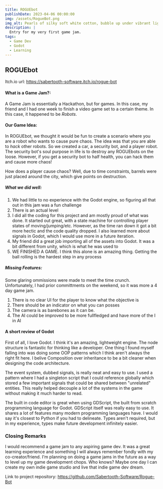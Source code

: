 ```yaml
---
title: ROGUEbot
publishDate: 2023-04-06 00:00:00
img: /assets/RogueBot.png
img_alt: Pearls of silky soft white cotton, bubble up under vibrant lighting
description: |
  Entry for my very first game jam.
tags:
  - Game Dev
  - Godot
  - Learning
---
```



## ROGUEbot

Itch.io url: https://sabertooth-software.itch.io/rogue-bot

#### What is a Game Jam?:

A Game Jam is essentially a Hackathon, but for games. In this case, my friend and I had one week to 
finish a video game set to a certain theme. In this case, it happened to be *Robots*.

#### Our Game Idea:

In ROGUEbot, we thought it would be fun to create a scenario where you are a robot who wants to cause
pure chaos. The idea was that you are able to *hack* other robots. So we created a car, a security bot, and a player robot.
The security bot's soul purpose in life is to destroy any ROGUEbots on the loose. However, if you get a 
security bot to half health, you can hack them and cause more chaos!

How does a player cause chaos? Well, due to time constraints, barrels were just placed around the city, which give points
on destruction.

##### What we did well:

1) We had little to no experience with the Godot engine, so figuring all that out in this jam was a fun challenge
2) There is an actual level
3) I did all the coding for this project and am mostly proud of what was done. It started out great, with a state
machine for controlling player states of moving/jumping/etc. However, as the time ran down it got a bit more hectic
and the code quality dropped. I also learned more about signals in Godot, which I would use more in a future iteration.
4) My friend did a great job importing all of the assets into Godot. It was a bit different from unity, which is what he 
was used to
5) WE FINISHED A GAME. I think this alone is an amazing thing. Getting the ball rolling is the hardest step in any process

##### Missing Features:

Some glaring ommissions were made to meet the time crunch. Unfortunately, I had prior committments on the weekend,
so it was more a 4 day game jam.

1) There is no clear UI for the player to know what the objective is
2) There should be an indicator on what you can posses
3) The camera is as barebones as it can be.
4) The AI could be improved to be more fullfledged and have more of the I in AI

#### A short review of Godot

First of all, I love Godot. I think it's an amazing, lightweight engine. The node structure is fantastic
for thinking like a developer. One thing I found myself falling into was doing some OOP patterns which I 
think aren't always the right fit here. I belive Composition over inheritance to be a bit cleaner when 
designing the code architecture.

The event system, dubbed signals, is really neat and easy to use. I used a pattern where I had a singleton
script that I could reference globally which stored a few important signals that could be shared between
"unrelated" entities. This really helped decouple a lot of the systems in the game without making it much
harder to read.

The built in code editor is great when using GDScript, the built from scratch programming language for Godot.
GDScript itself was really easy to use. It shares a lot of features many modern programming languages have. I would
say it's closest to Python if you had to delineate. Types aren't required, but in my experience, types make future development
infinitely easier. 

### Closing Remarks

I would recommend a game jam to any aspiring game dev. It was a great learning experience and something I will always
remember fondly with my co-creator/friend. I'm planning on doing a game jams in the future as a way to level up
my game development chops. Who knows? Maybe one day I can create my own indie game studio and live that indie 
game dev dream.

Link to project repository: https://github.com/Sabertooth-Software/Rogue-Bot

